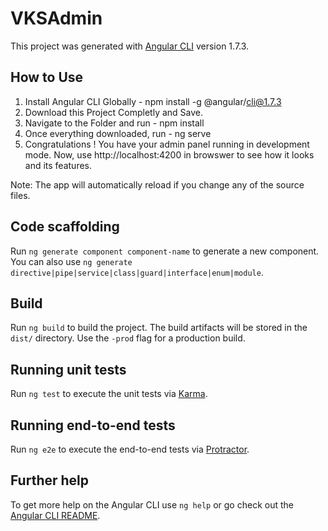 # VKSAdmin

This project was generated with [Angular CLI](https://github.com/angular/angular-cli) version 1.7.3.

## How to Use
1. Install Angular CLI Globally - npm install -g @angular/cli@1.7.3
2. Download this Project Completly and Save.
3. Navigate to the Folder and run - npm install
4. Once everything downloaded, run - ng serve
5. Congratulations ! You have your admin panel running in development mode. Now, use http://localhost:4200 in browswer to see how it looks and its features.

Note: The app will automatically reload if you change any of the source files.


## Code scaffolding

Run `ng generate component component-name` to generate a new component. You can also use `ng generate directive|pipe|service|class|guard|interface|enum|module`.

## Build

Run `ng build` to build the project. The build artifacts will be stored in the `dist/` directory. Use the `-prod` flag for a production build.

## Running unit tests

Run `ng test` to execute the unit tests via [Karma](https://karma-runner.github.io).

## Running end-to-end tests

Run `ng e2e` to execute the end-to-end tests via [Protractor](http://www.protractortest.org/).

## Further help

To get more help on the Angular CLI use `ng help` or go check out the [Angular CLI README](https://github.com/angular/angular-cli/blob/master/README.md).
